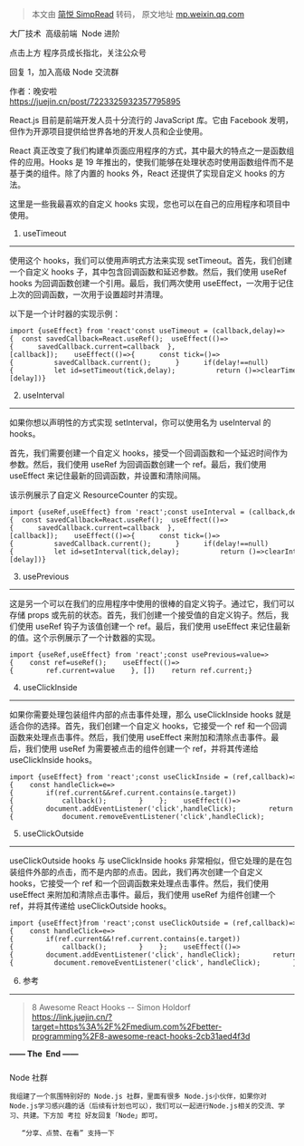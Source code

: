 > 本文由 [简悦 SimpRead](http://ksria.com/simpread/) 转码， 原文地址 [mp.weixin.qq.com](https://mp.weixin.qq.com/s/nv7iVRjyMKS8CzIJ-Aim3A)

大厂技术  高级前端  Node 进阶

点击上方 程序员成长指北，关注公众号

回复 1，加入高级 Node 交流群

作者：晚安啦  
https://juejin.cn/post/7223325932357795895

React.js 目前是前端开发人员十分流行的 JavaScript 库。它由 Facebook 发明，但作为开源项目提供给世界各地的开发人员和企业使用。

React 真正改变了我们构建单页面应用程序的方式，其中最大的特点之一是函数组件的应用。Hooks 是 19 年推出的，使我们能够在处理状态时使用函数组件而不是基于类的组件。除了内置的 hooks 外，React 还提供了实现自定义 hooks 的方法。

这里是一些我最喜欢的自定义 hooks 实现，您也可以在自己的应用程序和项目中使用。

1. useTimeout
-------------

使用这个 hooks，我们可以使用声明式方法来实现 setTimeout。首先，我们创建一个自定义 hooks 子，其中包含回调函数和延迟参数。然后，我们使用 useRef hooks 为回调函数创建一个引用。最后，我们两次使用 useEffect，一次用于记住上次的回调函数，一次用于设置超时并清理。

以下是一个计时器的实现示例：

```
import {useEffect} from 'react'const useTimeout = (callback,delay)=>{  const savedCallback=React.useRef();  useEffect(()=>{      savedCallback.current=callback  },[callback]);    useEffect(()=>{      const tick=()=>{          savedCallback.current();      }      if(delay!==null){          let id=setTimeout(tick,delay);          return ()=>clearTimeout(id);      }  },[delay])}
```

2. useInterval
--------------

如果你想以声明性的方式实现 setInterval，你可以使用名为 useInterval 的 hooks。

首先，我们需要创建一个自定义 hooks，接受一个回调函数和一个延迟时间作为参数。然后，我们使用 useRef 为回调函数创建一个 ref。最后，我们使用 useEffect 来记住最新的回调函数，并设置和清除间隔。

该示例展示了自定义 ResourceCounter 的实现。

```
import {useRef,useEffect} from 'react';const useInterval = (callback,delay)=>{  const savedCallback=React.useRef();  useEffect(()=>{      savedCallback.current=callback  },[callback]);    useEffect(()=>{      const tick=()=>{          savedCallback.current();      }      if(delay!==null){          let id=setInterval(tick,delay);          return ()=>clearInterval(id);      }  },[delay])}
```

3. usePrevious
--------------

这是另一个可以在我们的应用程序中使用的很棒的自定义钩子。通过它，我们可以存储 props 或先前的状态。首先，我们创建一个接受值的自定义钩子。然后，我们使用 useRef 钩子为该值创建一个 ref。最后，我们使用 useEffect 来记住最新的值。这个示例展示了一个计数器的实现。

```
import {useRef,useEffect} from 'react';const usePrevious=value=>{    const ref=useRef();    useEffect(()=>{        ref.current=value    }, [])    return ref.current;}
```

4. useClickInside
-----------------

如果你需要处理包装组件内部的点击事件处理，那么 useClickInside hooks 就是适合你的选择。首先，我们创建一个自定义 hooks，它接受一个 ref 和一个回调函数来处理点击事件。然后，我们使用 useEffect 来附加和清除点击事件。最后，我们使用 useRef 为需要被点击的组件创建一个 ref，并将其传递给 useClickInside hooks。

```
import {useEffect} from 'react';const useClickInside = (ref,callback)=>{    const handleClick=e=>{        if(ref.current&&ref.current.contains(e.target)){            callback();        }    };    useEffect(()=>{        document.addEventListener('click',handleClick);        return ()=>{            document.removeEventListener('click',handleClick);        }    }, [])}
```

5. useClickOutside
------------------

useClickOutside hooks 与 useClickInside hooks 非常相似，但它处理的是在包装组件外部的点击，而不是内部的点击。因此，我们再次创建一个自定义 hooks，它接受一个 ref 和一个回调函数来处理点击事件。然后，我们使用 useEffect 来附加和清除点击事件。最后，我们使用 useRef 为组件创建一个 ref，并将其传递给 useClickOutside hooks。

```
import {useEffect}from 'react';const useClickOutside = (ref,callback)=>{    const handleClick=e=>{        if(ref.current&&!ref.current.contains(e.target)){            callback();        }    };    useEffect(()=>{        document.addEventListener('click', handleClick);        return ()=>{          document.removeEventListener('click', handleClick);        }    }, [])}
```

6. 参考
-----

> 8 Awesome React Hooks -- Simon Holdorf    
> https://link.juejin.cn/?target=https%3A%2F%2Fmedium.com%2Fbetter-programming%2F8-awesome-react-hooks-2cb31aed4f3d

**—— The  End ——**

### 

Node 社群  

```
我组建了一个氛围特别好的 Node.js 社群，里面有很多 Node.js小伙伴，如果你对Node.js学习感兴趣的话（后续有计划也可以），我们可以一起进行Node.js相关的交流、学习、共建。下方加 考拉 好友回复「Node」即可。

   “分享、点赞、在看” 支持一下

```